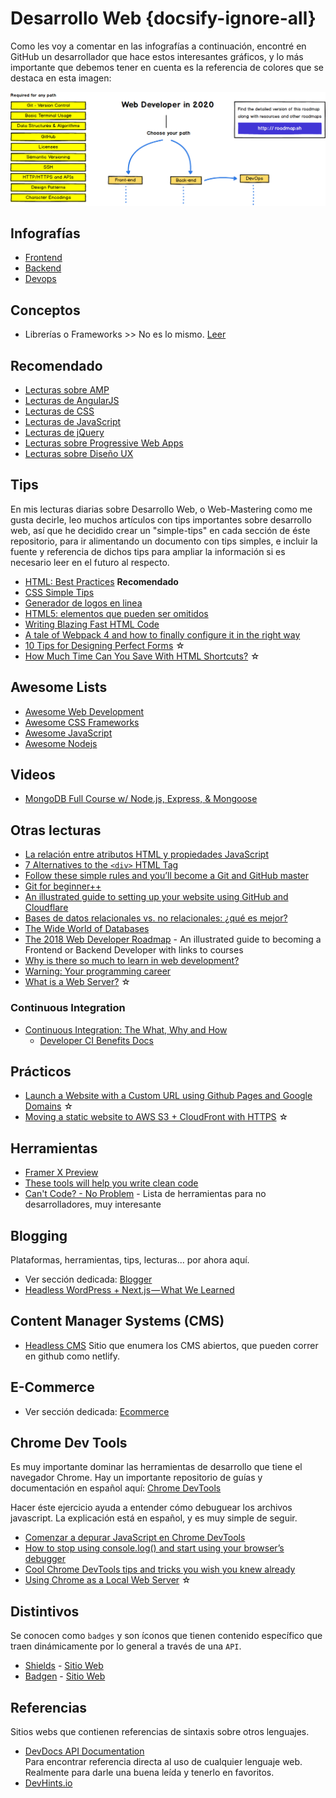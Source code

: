 # Desarrollo Web {docsify-ignore-all}
<!-- EL CONTENIDO DE ESTE ARTÍCULO de lectura debe ser guía, y principalmente lecturas sobre HTML que no caigan en otras categorías -->
Como les voy a comentar en las infografías a continuación, encontré en GitHub un desarrollador que hace estos interesantes gráficos, y lo más importante que debemos tener en cuenta es la referencia de colores que se destaca en esta imagen:

![Web Development 2018](../assets/img/web-dev-2020.png)

## Infografías

- [Frontend](/c/frontend-roadmap.md)
- [Backend](/c/backend-roadmap.md)
- [Devops](/c/devops-roadmap.md)

## Conceptos

- Librerías o Frameworks >> No es lo mismo. [Leer](https://stackoverflow.com/questions/148747/what-is-the-difference-between-a-framework-and-a-library)

## Recomendado

- [Lecturas sobre AMP](/c/amp.md)
- [Lecturas de AngularJS](/c/angularjs/#lecturas)
- [Lecturas de CSS](/c/css/#lecturas)
- [Lecturas de JavaScript](/c/js/#lecturas)
- [Lecturas de jQuery](/c/jquery/#lecturas)
- [Lecturas sobre Progressive Web Apps](/c/pwa.md#lecturas)
- [Lecturas sobre Diseño UX](/c/ux.md)

## Tips

En mis lecturas diarias sobre Desarrollo Web, o Web-Mastering como me gusta decirle, leo muchos artículos con tips importantes sobre desarrollo web, así que he decidido crear un "simple-tips" en cada sección de éste repositorio, para ir alimentando un documento con tips simples, e incluir la fuente y referencia de dichos tips para ampliar la información si es necesario leer en el futuro al respecto.

- [HTML: Best Practices](https://github.com/hail2u/html-best-practices) **Recomendado**
- [CSS Simple Tips](/c/css/simple-tips.md)
- [Generador de logos en linea](https://www.shopify.es/herramientas/generador-logos)
- [HTML5: elementos que pueden ser omitidos](https://html.spec.whatwg.org/multipage/syntax.html#syntax-tag-omission)
- [Writing Blazing Fast HTML Code](https://medium.com/@thomlom/writing-blazing-fast-html-code-97d19413af41)
- [A tale of Webpack 4 and how to finally configure it in the right way](https://hackernoon.com/a-tale-of-webpack-4-and-how-to-finally-configure-it-in-the-right-way-4e94c8e7e5c1)
- [10 Tips for Designing Perfect Forms](https://medium.com/@onepixelout/10-tips-for-designing-perfect-forms-14c5f25b0dec) ☆
- [How Much Time Can You Save With HTML Shortcuts?](https://medium.com/better-programming/how-much-time-can-you-save-with-html-shortcuts-5357a32756d7) ☆

## Awesome Lists

- [Awesome Web Development](https://andriksantos.github.io/awesome-web-development/)
- [Awesome CSS Frameworks](/awesome-css-frameworks)
- [Awesome JavaScript](/awesome-javascript)
- [Awesome Nodejs](/awesome-nodejs)

## Videos

- [MongoDB Full Course w/ Node.js, Express, & Mongoose](/c/mongodb/mongodb-full-course-nodejs-express-mongoose.md)

## Otras lecturas

- [La relación entre atributos HTML y propiedades JavaScript](https://www.jasoft.org/Blog/post/la-relacion-entre-atributos-html-y-propiedades-javascript.aspx)
- [7 Alternatives to the `<div>` HTML Tag](https://medium.com/@zac_heisey/7-alternatives-to-the-div-html-tag-7c888c7b5036)
- [Follow these simple rules and you’ll become a Git and GitHub master](https://medium.freecodecamp.org/follow-these-simple-rules-and-youll-become-a-git-and-github-master-e1045057468f)
- [Git for beginner++](https://medium.com/datadriveninvestor/git-for-beginner-f438adfc3599)
- [An illustrated guide to setting up your website using GitHub and Cloudflare](https://medium.freecodecamp.org/an-illustrated-guide-for-setting-up-your-website-using-github-cloudflare-5a7a11ca9465)
- [Bases de datos relacionales vs. no relacionales: ¿qué es mejor?](https://aukera.es/blog/bases-de-datos-relacionales-vs-no-relacionales/)
- [The Wide World of Databases](https://blog.usejournal.com/a-light-introduction-to-databases-1154183ab852)
- [The 2018 Web Developer Roadmap](https://codeburst.io/the-2018-web-developer-roadmap-826b1b806e8d) - An illustrated guide to becoming a Frontend or Backend Developer with links to courses
- [Why is there so much to learn in web development?](https://medium.com/@mattburgess/why-is-there-so-much-to-learn-in-web-development-41adbc54731c)
- [Warning: Your programming career](https://medium.com/sololearn/warning-your-programming-career-b9579b3a878b)
- [What is a Web Server?](https://codeburst.io/what-is-a-web-server-97362996d229) ☆

### Continuous Integration
- [Continuous Integration: The What, Why and How](https://css-tricks.com/continuous-integration-the-what-why-and-how/)
  - [Developer CI Benefits Docs](https://github.com/yowainwright/developer-ci-benefits/tree/master/docs#readme)

## Prácticos

- [Launch a Website with a Custom URL using Github Pages and Google Domains](https://medium.com/employbl/launch-a-website-with-a-custom-url-using-github-pages-and-google-domains-3dd8d90cc33b) ☆
- [Moving a static website to AWS S3 + CloudFront with HTTPS](https://medium.com/@willmorgan/moving-a-static-website-to-aws-s3-cloudfront-with-https-1fdd95563106) ☆

## Herramientas

- [Framer X Preview](https://blog.prototypr.io/framer-x-preview-9d067f35cf9a)
- [These tools will help you write clean code](https://medium.freecodecamp.org/these-tools-will-help-you-write-clean-code-da4b5401f68e)
- [Can't Code? - No Problem](https://www.nocode.tech/) - Lista de herramientas para no desarrolladores, muy interesante

## Blogging

Plataformas, herramientas, tips, lecturas... por ahora aquí.

- Ver sección dedicada: [Blogger](/c/blogger.md)
- [Headless WordPress + Next.js — What We Learned](https://medium.com/kata-engineering/headless-wordpress-next-js-what-we-learned-c10abdf80f6a)

## Content Manager Systems (CMS)

- [Headless CMS](https://headlesscms.org/) 
Sitio que enumera los CMS abiertos, que pueden correr en github como netlify.

## E-Commerce

- Ver sección dedicada: [Ecommerce](/c/ecommerce.md)

## Chrome Dev Tools

Es muy importante dominar las herramientas de desarrollo que tiene el navegador Chrome. Hay un importante repositorio de guías y documentación en español aquí: [Chrome DevTools](https://developers.google.com/web/tools/chrome-devtools/?hl=es)

Hacer éste ejercicio ayuda a entender cómo debuguear los archivos javascript. La explicación está en español, y es muy simple de seguir.

- [Comenzar a depurar JavaScript en Chrome DevTools](https://developers.google.com/web/tools/chrome-devtools/javascript/?hl=es)
- [How to stop using console.log() and start using your browser’s debugger](https://medium.com/datadriveninvestor/stopping-using-console-log-and-start-using-your-browsers-debugger-62bc893d93ff)
- [Cool Chrome DevTools tips and tricks you wish you knew already](https://medium.freecodecamp.org/cool-chrome-devtools-tips-and-tricks-you-wish-you-knew-already-f54f65df88d2)
- [Using Chrome as a Local Web Server](https://medium.com/@jmatix/using-chrome-as-a-local-web-server-af04baffd581) ☆

## Distintivos

Se conocen como `badges` y son íconos que tienen contenido específico que traen dinámicamente por lo general a través de una `API`.

- [Shields](https://github.com/badges/shields) - [Sitio Web](https://shields.io/)
- [Badgen](https://github.com/amio/badgen-service) - [Sitio Web](https://badgen.net/)

## Referencias

Sitios webs que contienen referencias de sintaxis sobre otros lenguajes.

- [DevDocs API Documentation](https://devdocs.io/)  
  Para encontrar referencia directa al uso de cualquier lenguaje web. Realmente para darle una buena leída y tenerlo en favoritos.
- [DevHints.io](https://devhints.io/)
